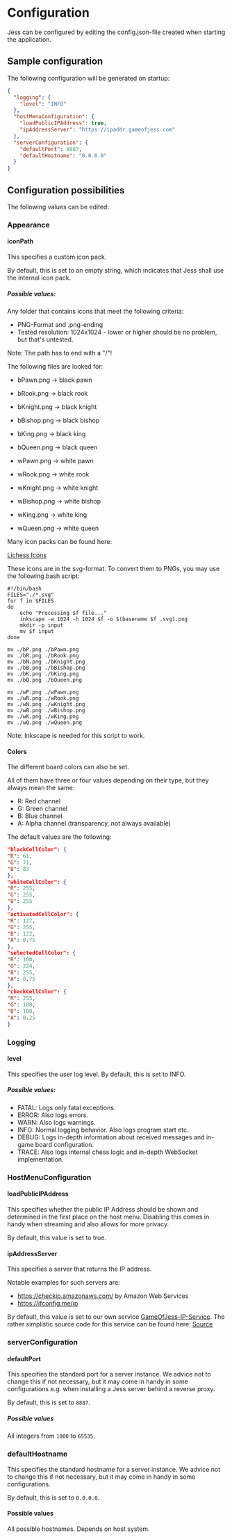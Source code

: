 # Configuration

Jess can be configured by editing the config.json-file created when starting the application.

## Sample configuration

The following configuration will be generated on startup:

```json
{
  "logging": {
    "level": "INFO"
  },
  "hostMenuConfiguration": {
    "loadPublicIPAddress": true,
    "ipAddressServer": "https://ipaddr.gameofjess.com"
  },
  "serverConfiguration": {
    "defaultPort": 8887,
    "defaultHostname": "0.0.0.0"
  }
}
```

## Configuration possibilities

The following values can be edited:

### Appearance

#### iconPath

This specifies a custom icon pack.

By default, this is set to an empty string, which indicates that Jess shall use the internal icon pack.

##### Possible values:

Any folder that contains icons that meet the following criteria:

- PNG-Format and .png-ending
- Tested resolution: 1024x1024 - lower or higher should be no problem, but that's untested.

Note: The path has to end with a "/"!

The following files are looked for:

- bPawn.png -> black pawn
- bRook.png -> black rook
- bKnight.png -> black knight
- bBishop.png -> black bishop
- bKing.png -> black king
- bQueen.png -> black queen

- wPawn.png -> white pawn
- wRook.png -> white rook
- wKnight.png -> white knight
- wBishop.png -> white bishop
- wKing.png -> white king
- wQueen.png -> white queen

Many icon packs can be found here:

[Lichess Icons](https://github.com/lichess-org/lila/tree/master/public/piece)

These icons are in the svg-format. To convert them to PNGs, you may use the following bash script:

```shell
#!/bin/bash
FILES="./*.svg"
for f in $FILES
do
	echo "Processing $f file..."
	inkscape -w 1024 -h 1024 $f -o $(basename $f .svg).png
	mkdir -p input
	mv $f input
done

mv ./bP.png ./bPawn.png
mv ./bR.png ./bRook.png
mv ./bN.png ./bKnight.png
mv ./bB.png ./bBishop.png
mv ./bK.png ./bKing.png
mv ./bQ.png ./bQueen.png

mv ./wP.png ./wPawn.png
mv ./wR.png ./wRook.png
mv ./wN.png ./wKnight.png
mv ./wB.png ./wBishop.png
mv ./wK.png ./wKing.png
mv ./wQ.png ./wQueen.png
```

Note: Inkscape is needed for this script to work.

#### Colors

The different board colors can also be set.

All of them have three or four values depending on their type, but they always mean the same:

- R: Red channel
- G: Green channel
- B: Blue channel
- A: Alpha channel (transparency, not always available)

The default values are the following:

```json
"blackCellColor": {
"R": 61,
"G": 71,
"B": 83
},
"whiteCellColor": {
"R": 255,
"G": 255,
"B": 255
},
"activatedCellColor": {
"R": 127,
"G": 255,
"B": 122,
"A": 0.75
},
"selectedCellColor": {
"R": 100,
"G": 224,
"B": 255,
"A": 0.75
},
"checkCellColor": {
"R": 255,
"G": 100,
"B": 100,
"A": 0.25
}
```

### Logging

#### level

This specifies the user log level. By default, this is set to INFO.

##### Possible values:

- FATAL: Logs only fatal exceptions.
- ERROR: Also logs errors.
- WARN: Also logs warnings.
- INFO: Normal logging behavior. Also logs program start etc.
- DEBUG: Logs in-depth information about received messages and in-game board configuration.
- TRACE: Also logs internal chess logic and in-depth WebSocket implementation.

### HostMenuConfiguration

#### loadPublicIPAddress

This specifies whether the public IP Address should be shown and determined in the first place on the host menu.
Disabling this comes in handy when streaming and also allows for more privacy.

By default, this value is set to true.

#### ipAddressServer

This specifies a server that returns the IP address.

Notable examples for such servers are:

- https://checkip.amazonaws.com/ by Amazon Web Services
- https://ifconfig.me/ip

By default, this value is set to our own service [GameOfJess-IP-Service](https://ipaddr.gameofjess.com).
The rather simplistic source code for this service can be found
here: [Source](https://gist.github.com/Uggah/5e3ee8d4ca42d66913964e7e9cec9967)

### serverConfiguration

#### defaultPort

This specifies the standard port for a server instance. We advice not to change this if not necessary,
but it may come in handy in some configurations e.g. when installing a Jess server behind a reverse proxy.

By default, this is set to `8887`.

##### Possible values

All integers from `1000` to `65535`.

### defaultHostname

This specifies the standard hostname for a server instance. We advice not to change this if not necessary,
but it may come in handy in some configurations.

By default, this is set to `0.0.0.0`.

#### Possible values

All possible hostnames. Depends on host system.
